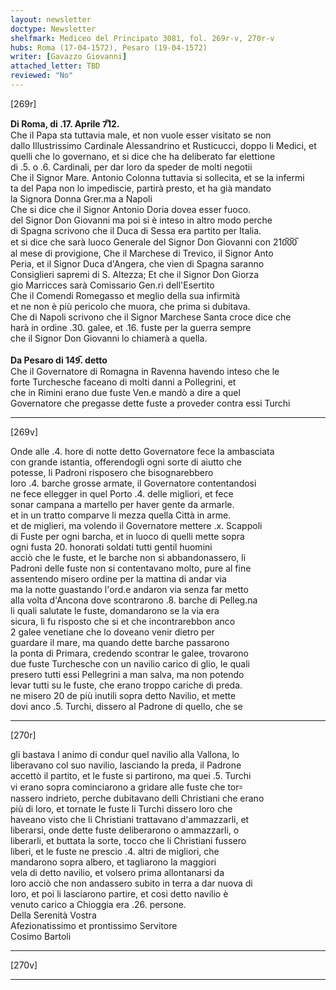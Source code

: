 ```yaml
---
layout: newsletter
doctype: Newsletter
shelfmark: Mediceo del Principato 3081, fol. 269r-v, 270r-v
hubs: Roma (17-04-1572), Pesaro (19-04-1572)
writer: [Gavazzo Giovanni]
attached_letter: TBD
reviewed: "No"
---
```


[269r]  
  
  
<strong>Di Roma, di .17. Aprile 7̅12.</strong>  
Che il Papa sta tuttavia male, et non vuole esser visitato se non  
dallo Illustrissimo Cardinale Alessandrino et Rusticucci, doppo li Medici, et  
quelli che lo governano, et si dice che ha deliberato far elettione  
di .5. o .6. Cardinali, per dar loro da speder de molti negotii  
Che il Signor Mare. Antonio Colonna tuttavia si sollecita, et se la infermi  
ta del Papa non lo impediscie, partirà presto, et ha già mandato  
la Signora Donna Grer.ma a Napoli  
Che si dice che il Signor Antonio Doria dovea esser fuoco.  
del Signor Don Giovanni ma poi si è inteso in altro modo perche  
di Spagna scrivono che il Duca di Sessa era partito per Italia.  
et si dice che sarà luoco Generale del Signor Don Giovanni con 210̅0̅0̅  
al mese di provigione, Che il Marchese di Trevico, il Signor Anto  
Peria, et il Signor Duca d'Angera, che vien di Spagna saranno  
Consiglieri sapremi di S. Altezza; Et che il Signor Don Giorza  
gio Marricces sarà Comissario Gen.ri dell'Esertito  
Che il Comendi Romegasso et meglio della sua infirmità  
et ne non è più pericolo che muora, che prima si dubitava.  
Che di Napoli scrivono che il Signor Marchese Santa croce dice che  
harà in ordine .30. galee, et .16. fuste per la guerra sempre  
che il Signor Don Giovanni lo chiamerà a quella.  
<br/><strong>Da Pesaro di 149̅. detto</strong>  
Che il Governatore di Romagna in Ravenna havendo inteso che le  
forte Turchesche faceano di molti danni a Pollegrini, et  
che in Rimini erano due fuste Ven.e mandò a dire a quel  
Governatore che pregasse dette fuste a proveder contra essi Turchi  
  
---  

[269v]  
  
  
Onde alle .4. hore di notte detto Governatore fece la ambasciata  
con grande istantia, offerendogli ogni sorte di aiutto che  
potesse, li Padroni risposero che bisognarebbero  
loro .4. barche grosse armate, il Governatore contentandosi  
ne fece ellegger in quel Porto .4. delle migliori, et fece  
sonar campana a martello per haver gente da armarle.  
et in un tratto comparve li mezza quella Città in arme.  
et de miglieri, ma volendo il Governatore mettere .x. Scappoli  
di Fuste per ogni barcha, et in luoco di quelli mette sopra  
ogni fusta 20. honorati soldati tutti gentil huomini  
acciò che le fuste, et le barche non si abbandonassero, li  
Padroni delle fuste non si contentavano molto, pure al fine  
assentendo misero ordine per la mattina di andar via  
ma la notte guastando l'ord.e andaron via senza far metto  
alla volta d'Ancona dove scontrarono .8. barche di Pelleg.na  
li quali salutate le fuste, domandarono se la via era  
sicura, li fu risposto che si et che incontrarebbon anco  
2 galee venetiane che lo doveano venir dietro per  
guardare il mare, ma quando dette barche passarono  
la ponta di Primara, credendo scontrar le galee, trovarono  
due fuste Turchesche con un navilio carico di glio, le quali  
presero tutti essi Pellegrini a man salva, ma non potendo  
levar tutti su le fuste, che erano troppo cariche di preda.  
ne misero 20 de più inutili sopra detto Navilio, et mette  
dovi anco .5. Turchi, dissero al Padrone di quello, che se  
  
---  

[270r]  
  
  
gli bastava l animo di condur quel navilio alla Vallona, lo  
liberavano col suo navilio, lasciando la preda, il Padrone  
accettò il partito, et le fuste si partirono, ma quei .5. Turchi  
vi erano sopra cominciarono a gridare alle fuste che tor꞊  
nassero indrieto, perche dubitavano delli Christiani che erano  
più di loro, et tornate le fuste li Turchi dissero loro che  
haveano visto che li Christiani trattavano d'ammazzarli, et  
liberarsi, onde dette fuste deliberarono o ammazzarli, o  
liberarli, et buttata la sorte, tocco che li Christiani fussero  
liberi, et le fuste ne prescio .4. altri de migliori, che  
mandarono sopra albero, et tagliarono la maggiori  
vela di detto navilio, et volsero prima allontanarsi da  
loro acciò che non andassero subito in terra a dar nuova di  
loro, et poi li lasciarono partire, et cosi detto navilio è  
venuto carico a Chioggia era .26. persone.  
Della Serenità Vostra  
Afezionatissimo et prontissimo Servitore  
Cosimo Bartoli  
  
---  

[270v]  
  
  
  
---  

